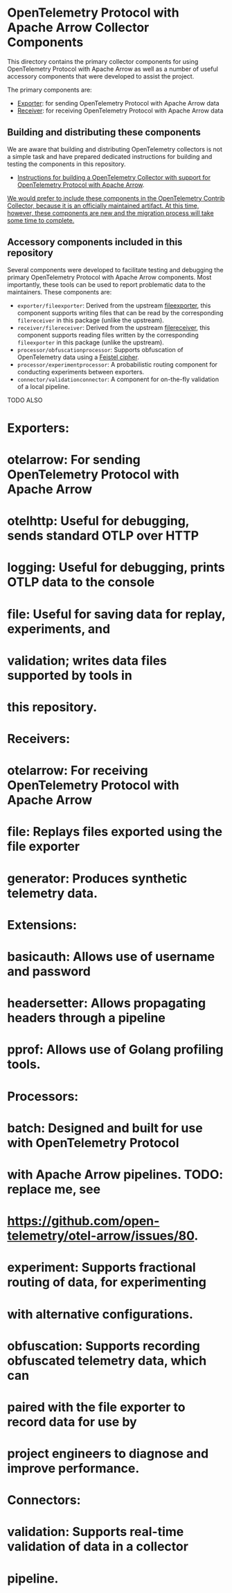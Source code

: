 # OpenTelemetry Protocol with Apache Arrow Collector Components

This directory contains the primary collector components for using
OpenTelemetry Protocol with Apache Arrow as well as a number of useful
accessory components that were developed to assist the project.

The primary components are:

- [Exporter][EXPORTER]: for sending OpenTelemetry Protocol with Apache Arrow data
- [Receiver][RECEIVER]: for receiving OpenTelemetry Protocol with Apache Arrow data

## Building and distributing these components

We are aware that building and distributing OpenTelemetry collectors
is not a simple task and have prepared dedicated instructions for
building and testing the components in this repository.

- [Instructions for building a OpenTelemetry Collector with support for
  OpenTelemetry Protocol with Apache Arrow](./BUILDING.md).

[We would prefer to include these components in the OpenTelemetry
Contrib Collector, because it is an officially maintained artifact.
At this time, however, these components are new and the migration
process will take some time to complete.][CONTRIBUTION]

## Accessory components included in this repository

Several components were developed to facilitate testing and debugging
the primary OpenTelemetry Protocol with Apache Arrow components.  Most
importantly, these tools can be used to report problematic data to the
maintainers.  These components are:

- `exporter/fileexporter`: Derived from the upstream [fileexporter](https://github.com/open-telemetry/opentelemetry-collector-contrib/tree/main/exporter/fileexporter), this component supports writing files that can be read by the corresponding `filereceiver` in this package (unlike the upstream).
- `receiver/filereceiver`: Derived from the upstream [filereceiver](https://github.com/open-telemetry/opentelemetry-collector-contrib/tree/main/receiver/filereceiver), this component supports reading files written by the corresponding `fileexporter` in this package (unlike the upstream).
- `processor/obfuscationprocessor`: Supports obfuscation of OpenTelemetry data using a [Feistel cipher](https://en.wikipedia.org/wiki/Feistel_cipher).
- `processor/experimentprocessor`: A probabilistic routing component for conducting experiments between exporters.
- `connector/validationconnector`: A component for on-the-fly validation of a local pipeline.


TODO ALSO

# Exporters:
#   otelarrow: For sending OpenTelemetry Protocol with Apache Arrow
#   otelhttp:  Useful for debugging, sends standard OTLP over HTTP
#   logging:   Useful for debugging, prints OTLP data to the console
#   file:      Useful for saving data for replay, experiments, and
#              validation; writes data files supported by tools in
#              this repository.
#
# Receivers:
#   otelarrow: For receiving OpenTelemetry Protocol with Apache Arrow
#   file:      Replays files exported using the file exporter
#   generator: Produces synthetic telemetry data.
# 
# Extensions:
#   basicauth:    Allows use of username and password
#   headersetter: Allows propagating headers through a pipeline
#   pprof:        Allows use of Golang profiling tools.
#
# Processors:
#   batch:       Designed and built for use with OpenTelemetry Protocol
#                with Apache Arrow pipelines.  TODO: replace me, see
#                https://github.com/open-telemetry/otel-arrow/issues/80.
#   experiment:  Supports fractional routing of data, for experimenting
#                with alternative configurations.
#   obfuscation: Supports recording obfuscated telemetry data, which can
#                paired with the file exporter to record data for use by
#                project engineers to diagnose and improve performance.
#
# Connectors:
#   validation: Supports real-time validation of data in a collector
#               pipeline.


[EXPORTER]: ./exporter/otelarrowexporter/README.md
[RECEIVER]: ./receiver/otelarrowreceiver/README.md
[CONTRIBUTION]: https://github.com/open-telemetry/opentelemetry-collector-contrib/issues/26491
